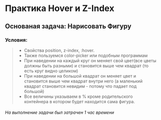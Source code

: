 # Практика Hover и Z-Index
## Основаная задача: Нарисовать Фигуру
### Условия:
>- Свойства position, z-index, :hover.
>- Также пользуемся color-picker или подобным программам
>- При наведении на каждый круг он меняет свой цвет(все цветы должны быть разными) и
становится выше чем квадрат (то есть круг видно целиком)
>- При наведении на большой квадрат он меняет цвет и становится выше чем квадрат
внутри него (а маленький квадрат становится невидим - потому что падает под большой)
>- Все величины указываем в % кроме родительского контейнера в котором будет
находится сама фигура.
###### На выполнение задачи был затрачен 1 час времени
